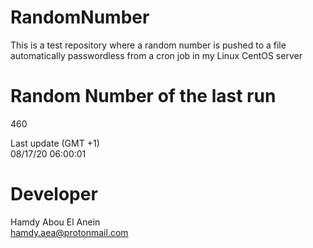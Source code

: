# RandomNumber    
This is a test repository where a random number is pushed to a file automatically passwordless from a cron job in my Linux CentOS server    
# Random Number of the last run   
460
      
Last update (GMT +1)    
08/17/20 06:00:01
# Developer    
Hamdy Abou El Anein   
hamdy.aea@protonmail.com
